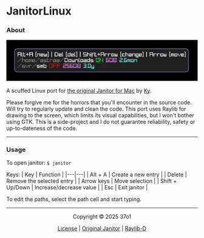# JanitorLinux

### About

![Preview](image.png)

A scuffed Linux port for [the original Janitor for Mac](https://github.com/KyNorthstar/JanitorKit/tree/feature/MVP) by [Ky](https://github.com/KyNorthstar).

Please forgive me for the horrors that you'll encounter in the source code. Will try to regularly update and clean the code. This port uses Raylib for drawing to the screen, which limits its visual capabilities, but I won't bother using GTK.
This is a side-project and I do not guarantee reliability, safety or up-to-dateness of the code.

---

### Usage

To open janitor: `$ janitor`

Keys:
| Key | Function |
|---|---|
| Alt + A | Create a new entry |
| Delete | Remove the selected entry |
| Arrow keys | Move selection |
| Shift + Up/Down | Increase/decrease value |
| Esc | Exit janitor |

To edit the paths, select the path cell and start typing.

---


<p align="center">Copyright © 2025 37o1</p>
<p align="center">
  <a href="./LICENSE">License</a> |
  <a href="https://github.com/KyNorthstar/JanitorKit/tree/feature/MVP">Original Janitor</a> |
  <a href="https://github.com/schveiguy/raylib-d">Raylib-D</a>
</p>